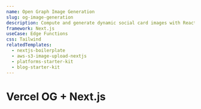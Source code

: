 ```yaml
---
name: Open Graph Image Generation
slug: og-image-generation
description: Compute and generate dynamic social card images with React components.
framework: Next.js
useCase: Edge Functions
css: Tailwind
relatedTemplates: 
  - nextjs-boilerplate
  - aws-s3-image-upload-nextjs
  - platforms-starter-kit
  - blog-starter-kit
---
```


# Vercel OG + Next.js